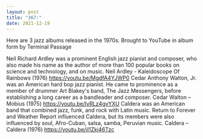```yaml
---
layout: post
title: "367:"
date: 2021-12-19
---
```


Here are 3 jazz albums released in the 1970s. Brought to YouTube in album form by Terminal Passage 

Neil Richard Ardley was a prominent English jazz pianist and composer, who also made his name as the author of more than 100 popular books on science and technology, and on music.
 Neil Ardley - Kaleidoscope Of Rainbows (1976)
https://youtu.be/MgdfA4YJWP0 
Cedar Anthony Walton, Jr. was an American hard bop jazz pianist. He came to prominence as a member of drummer Art Blakey's band, The Jazz Messengers, before establishing a long career as a bandleader and composer.
 Cedar Walton ‎– Mobius (1975)
https://youtu.be/IyRLz4gvYXU 
Caldera was an American band that combined jazz, funk, and rock with Latin music. Return to Forever and Weather Report influenced Caldera, but its members were also influenced by soul, Afro-Cuban, salsa, samba, Peruvian music.
 Caldera ‎– Caldera (1976)
https://youtu.be/iI1Zkj46Tzc

